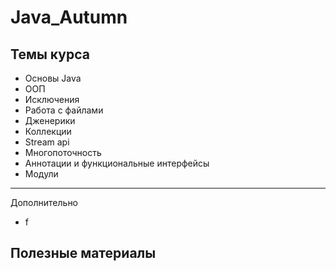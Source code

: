 # Java_Autumn
## Темы курса
* Основы Java
* ООП
* Исключения
* Работа с файлами
* Дженерики
* Коллекции
* Stream api
* Многопоточность
* Аннотации и функциональные интерфейсы
* Модули
*********
Дополнительно
* f
## Полезные материалы
